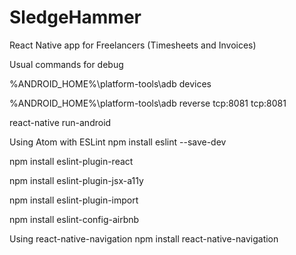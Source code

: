 # SledgeHammer
React Native app for Freelancers (Timesheets and Invoices)

Usual commands for debug

%ANDROID_HOME%\platform-tools\adb devices

%ANDROID_HOME%\platform-tools\adb reverse tcp:8081 tcp:8081

react-native run-android

Using Atom with ESLint
npm install eslint --save-dev

npm install eslint-plugin-react

npm install eslint-plugin-jsx-a11y

npm install eslint-plugin-import

npm install eslint-config-airbnb

Using react-native-navigation
npm install react-native-navigation
